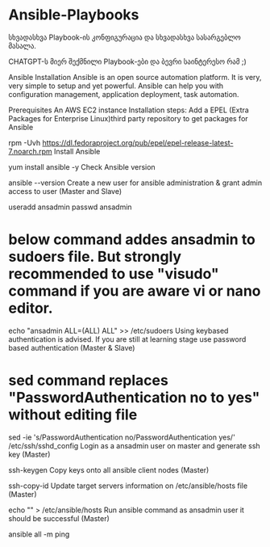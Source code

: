 # Ansible-Playbooks
სხვადასხვა Playbook-ის კონფიგურაცია და სხვადასხვა სასარგებლო მასალა.

CHATGPT-ს მიერ შექმნილი Playbook-ები და ბევრი საინტერესო რამ ;)


Ansible Installation
Ansible is an open source automation platform. It is very, very simple to setup and yet powerful. Ansible can help you with configuration management, application deployment, task automation.

Prerequisites
An AWS EC2 instance
Installation steps:
Add a EPEL (Extra Packages for Enterprise Linux)third party repository to get packages for Ansible

rpm -Uvh https://dl.fedoraproject.org/pub/epel/epel-release-latest-7.noarch.rpm
Install Ansible

yum install ansible -y 
Check Ansible version

ansible --version
Create a new user for ansible administration & grant admin access to user (Master and Slave)

useradd ansadmin
passwd ansadmin
# below command addes ansadmin to sudoers file. But strongly recommended to use "visudo" command if you are aware vi or nano editor. 
echo "ansadmin ALL=(ALL) ALL" >> /etc/sudoers
Using keybased authentication is advised. If you are still at learning stage use password based authentication (Master & Slave)

# sed command replaces "PasswordAuthentication no to yes" without editing file 
 sed -ie 's/PasswordAuthentication no/PasswordAuthentication yes/' /etc/ssh/sshd_config
Login as a ansadmin user on master and generate ssh key (Master)

ssh-keygen
Copy keys onto all ansible client nodes (Master)

ssh-copy-id <target-server>
Update target servers information on /etc/ansible/hosts file (Master)

echo "<target server IP>" > /etc/ansible/hosts
Run ansible command as ansadmin user it should be successful (Master)

ansible all -m ping
